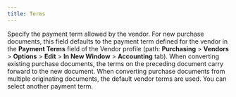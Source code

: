 ```yaml
---
title: Terms
---
```



Specify the payment term allowed by the vendor. For new purchase documents,  this field defaults to the payment term defined for the vendor in the  **Payment Terms** field of the Vendor  profile (path: **Purchasing** >  **Vendors** > **Options**  > **Edit** > **In 
 New Window** > **Accounting**  tab). When converting existing purchase documents, the terms on the preceding  document carry forward to the new document. When converting purchase documents  from multiple originating documents, the default vendor terms are used.  You can select another payment term.
